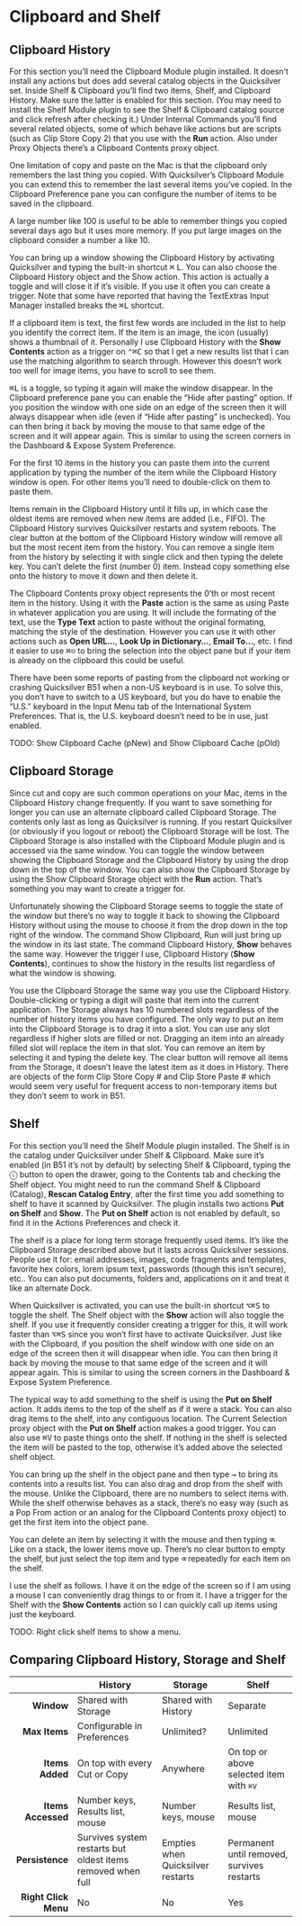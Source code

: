 # Clipboard and Shelf

## Clipboard History

For this section you’ll need the Clipboard Module plugin installed. It doesn’t install any actions but does add several catalog objects in the Quicksilver set. Inside Shelf & Clipboard you’ll find two items, Shelf, and Clipboard History. Make sure the latter is enabled for this section. (You may need to install the Shelf Module plugin to see the Shelf & Clipboard catalog source and click refresh after checking it.) Under Internal Commands you’ll find several related objects, some of which behave like actions but are scripts (such as Clip Store Copy 2) that you use with the **Run** action. Also under Proxy Objects there’s a Clipboard Contents proxy object.

One limitation of copy and paste on the Mac is that the clipboard only remembers the last thing you copied. With Quicksilver’s Clipboard Module you can extend this to remember the last several items you’ve copied. In the Clipboard Preference pane you can configure the number of items to be saved in the clipboard. 

A large number like 100 is useful to  be able to remember things you copied several days ago but it uses more memory. If you put large images on the clipboard consider a number a like 10.

You can bring up a window showing the Clipboard History by activating Quicksilver and typing the built-in shortcut <kbd>⌘</kbd> <kbd>L</kbd>. You can also choose the Clipboard History object and the Show action. This action is actually a toggle and will close it if it’s visible. If you use it often you can create a trigger. Note that some have reported that having the TextExtras Input Manager installed breaks the <kbd>⌘</kbd><kbd>L</kbd> shortcut.

If a clipboard item is text, the first few words are included in the list to help you identify the correct item. If the item is an image, the icon (usually) shows a thumbnail of it. Personally I use Clipboard History with the **Show Contents** action as a trigger on <kbd>⌃</kbd><kbd>⌘</kbd><kbd>C</kbd> so that I get a new results list that I can use the matching algorithm to search through. However this doesn’t work too well for image items, you have to scroll to see them.

<kbd>⌘</kbd><kbd>L</kbd> is a toggle, so typing it again will make the window disappear. In the Clipboard preference pane you can enable the “Hide after pasting” option. If you position the window with one side on an edge of the screen then it will always disappear when idle (even if “Hide after pasting” is unchecked). You can then bring it back by moving the mouse to that same edge of the screen and it will appear again. This is similar to using the screen corners in the Dashboard & Expose System Preference. 

For the first 10 items in the history you can paste them into the current application by typing the number of the item while the Clipboard History window is open. For other items you’ll need to double-click on them to paste them. 

Items remain in the Clipboard History until it fills up, in which case the oldest items are removed when new items are added (i.e., FIFO). The Clipboard History survives Quicksilver restarts and system reboots. The clear button at the bottom of the Clipboard History window will remove all but the most recent item from the history. You can remove a single item from the history by selecting it with single click and then typing the delete key. You can’t delete the first (number 0) item. Instead copy something else onto the history to move it down and then delete it.

The Clipboard Contents proxy object represents the 0’th or most recent item in the history. Using it with the **Paste** action is the same as using Paste in whatever application you are using.  It will include the formating of the text, use the **Type Text** action to paste without the original formating, matching the style of the destination. However you can use it with other actions such as **Open URL…**, **Look Up in Dictionary…**, **Email To…**, etc. I find it easier to use <kbd>⌘</kbd><kbd>⎋</kbd> to bring the selection into the object pane but if your item is already on the clipboard this could be useful.

There have been some reports of pasting from the clipboard not working or crashing Quicksilver B51 when a non-US keyboard is in use. To solve this, you don’t have to switch to a US keyboard, but  you do have to enable the “U.S.” keyboard in the Input Menu tab of the International System Preferences. That is, the U.S. keyboard doesn’t need to be in use, just enabled.

TODO: Show Clipboard Cache (pNew) and Show Clipboard Cache (pOld)

## Clipboard Storage

Since cut and copy are such common operations on your Mac, items in the Clipboard History change frequently. If you want to save something for longer you can use an alternate clipboard called Clipboard Storage. The contents only last as long as Quicksilver is running. If you restart Quicksilver (or obviously if you logout or reboot) the Clipboard Storage will be lost. The Clipboard Storage is also installed with the Clipboard Module plugin and is accessed via the same window. You can toggle the window between showing the Clipboard Storage and the Clipboard History by using the drop down in the top of the window. You can also show the Clipboard Storage by using the Show Clipboard Storage object with the **Run** action. That’s something you may want to create a trigger for.

Unfortunately showing the Clipboard Storage seems to toggle the state of the window but there’s no way to toggle it back to showing the Clipboard History without using the mouse to choose it from the drop down in the top right of the window. The command Show Clipboard, Run will just bring up the window in its last state. The command Clipboard History, **Show** behaves the same way. However the trigger I use, Clipboard History (**Show Contents**), continues to show the history in the results list regardless of what the window is showing.

You use the Clipboard Storage the same way you use the Clipboard History. Double-clicking or typing a digit will paste that item into the current application. The Storage always has 10 numbered slots regardless of the number of history items you have configured. The only way to put an item into the Clipboard Storage is to drag it into a slot. You can use any slot regardless if higher slots are filled or not. Dragging an item into an already filled slot will replace the item in that slot. You can remove an item by selecting it and typing the delete key. The clear button will remove all items from the Storage, it doesn’t leave the latest item as it does in History. There are objects of the form Clip Store Copy # and Clip Store Paste # which would seem very useful for frequent access to non-temporary items but they don’t seem to work in B51.

## Shelf

For this section you’ll need the Shelf Module plugin installed. The Shelf is in the catalog under Quicksilver under Shelf & Clipboard. Make sure it’s enabled (in B51 it’s not by default) by selecting Shelf & Clipboard, typing the ⓘ button to open the drawer, going to the Contents tab and checking the Shelf object. You might need to run the command Shelf & Clipboard (Catalog), **Rescan Catalog Entry**, after the first time you add something to shelf to have it scanned by Quicksilver. The plugin installs two actions **Put on Shelf** and **Show**. The **Put on Shelf** action is not enabled by default, so find it in the Actions Preferences and check it.

The shelf is a place for long term storage frequently used items. It’s like the Clipboard Storage described above but it lasts across Quicksilver sessions. People use it for: email addresses, images, code fragments and templates, favorite hex colors, lorem ipsum text, passwords (though this isn’t secure), etc.. You can also put documents, folders and, applications on it and treat it like an alternate Dock.

When Quicksilver is activated, you can use the built-in shortcut <kbd>⌥</kbd><kbd>⌘</kbd><kbd>S</kbd> to toggle the shelf. The Shelf object with the **Show** action will also toggle the shelf. If you use it frequently consider creating a trigger for this, it will work faster than <kbd>⌥</kbd><kbd>⌘</kbd><kbd>S</kbd> since you won’t first have to activate Quicksilver. Just like with the Clipboard, if you position the shelf window with one side on an edge of the screen then it will disappear when idle. You can then bring it back by moving the mouse to that same edge of the screen and it will appear again. This is similar to using the screen corners in the Dashboard & Expose System Preference. 

The typical way to add something to the shelf is using the **Put on Shelf** action. It adds items to the top of the shelf as if it were a stack. You can also drag items to the shelf, into any contiguous location. The Current Selection proxy object with the **Put on Shelf** action makes a good trigger. You can also use <kbd>⌘</kbd><kbd>V</kbd> to paste things onto the shelf. If nothing in the shelf is selected the item will be pasted to the top, otherwise it’s added above the selected shelf object.

You can bring up the shelf in the object pane and then type <kbd>→</kbd> to bring its contents into a results list. You can also drag and drop from the shelf with the mouse. Unlike the Clipboard, there are no numbers to select items with. While the shelf otherwise behaves as a stack, there’s no easy way (such as a Pop From action or an analog for the Clipboard Contents proxy object) to get the first item into the object pane.

You can delete an item by selecting it with the mouse and then typing <kbd>⌫</kbd>. Like on a stack, the lower items move up. There’s no clear button to empty the shelf, but just select the top item and type <kbd>⌫</kbd> repeatedly for each item on the shelf.

I use the shelf as follows. I have it on the edge of the screen so if I am using a mouse I can conveniently drag things to or from it. I have a trigger for the Shelf with the **Show Contents** action so I can quickly call up items using just the keyboard.

TODO: Right click shelf items to show a menu.

## Comparing Clipboard History, Storage and Shelf

|  | History | Storage | Shelf |
| ---: | --- | --- | --- |
| **Window** | Shared with Storage | Shared with History | Separate |
| **Max Items** | Configurable in Preferences | Unlimited? | Unlimited |
| **Items Added** | On top with every Cut or Copy | Anywhere | On top or above selected item with <kbd>⌘</kbd><kbd>V</kbd> |
| **Items Accessed** | Number keys, Results list, mouse | Number keys, mouse | Results list, mouse |
| **Persistence** | Survives system restarts but oldest items removed when full | Empties when Quicksilver restarts | Permanent until removed, survives restarts |
| **Right Click Menu** | No | No | Yes |

